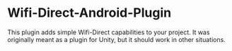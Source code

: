 # Wifi-Direct-Android-Plugin
This plugin adds simple Wifi-Direct capabilities to your project. It was originally meant as a plugin for Unity, but it should work in other situations.
